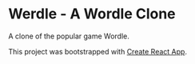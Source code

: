 # Werdle - A Wordle Clone 
A clone of the popular game Wordle. 

This project was bootstrapped with [Create React App](https://github.com/facebook/create-react-app).
